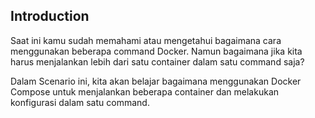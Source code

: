 ## Introduction

Saat ini kamu sudah memahami atau mengetahui bagaimana cara menggunakan beberapa command Docker. Namun bagaimana jika kita harus menjalankan lebih dari satu container dalam satu command saja?

Dalam Scenario ini, kita akan belajar bagaimana menggunakan Docker Compose untuk menjalankan beberapa container dan melakukan konfigurasi dalam satu command.